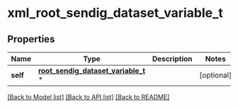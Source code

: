 # xml_root_sendig_dataset_variable_t

## Properties
Name | Type | Description | Notes
------------ | ------------- | ------------- | -------------
**self** | [**root_sendig_dataset_variable_t**](root_sendig_dataset_variable.md) \* |  | [optional] 

[[Back to Model list]](../README.md#documentation-for-models) [[Back to API list]](../README.md#documentation-for-api-endpoints) [[Back to README]](../README.md)


